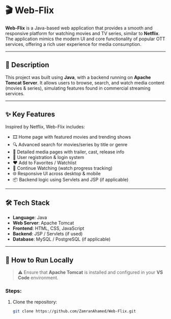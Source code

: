 # 🎬 Web-Flix

**Web-Flix** is a Java-based web application that provides a smooth and responsive platform for watching movies and TV series, similar to **Netflix**. The application mimics the modern UI and core functionality of popular OTT services, offering a rich user experience for media consumption.

---

## 📌 Description

This project was built using **Java**, with a backend running on **Apache Tomcat Server**. It allows users to browse, search, and watch media content (movies & series), simulating features found in commercial streaming services.

---

## ✨ Key Features

Inspired by Netflix, Web-Flix includes:

- 🎞️ Home page with featured movies and trending shows
- 🔍 Advanced search for movies/series by title or genre
- 📄 Detailed media pages with trailer, cast, release info
- 🧑 User registration & login system
- ❤️ Add to Favorites / Watchlist
- 🔄 Continue Watching (watch progress tracking)
- 🌐 Responsive UI across desktop & mobile
- 📦 Backend logic using Servlets and JSP (if applicable)

---

## 🛠️ Tech Stack

- **Language**: Java
- **Web Server**: Apache Tomcat
- **Frontend**: HTML, CSS, JavaScript
- **Backend**: JSP / Servlets (if used)
- **Database**: MySQL / PostgreSQL (if applicable)

---

## 🚀 How to Run Locally

> ⚠️ Ensure that **Apache Tomcat** is installed and configured in your **VS Code** environment.

### Steps:

1. Clone the repository:
   ```bash
   git clone https://github.com/ZamranAhamed/Web-Flix.git
